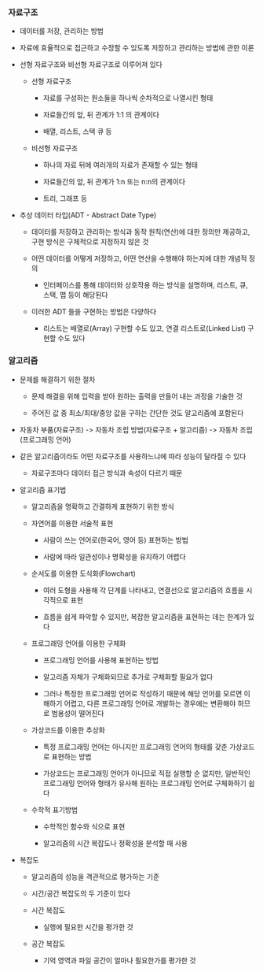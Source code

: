 ### 자료구조

* 데이터를 저장, 관리하는 방법

* 자료에 효율적으로 접근하고 수정할 수 있도록 저장하고 관리하는 방법에 관한 이론

* 선형 자료구조와 비선형 자료구조로 이루어져 있다

    - 선형 자료구조

        - 자료를 구성하는 원소들을 하나씩 순차적으로 나열시킨 형태

        - 자료들간의 앞, 뒤 관계가 1:1 의 관계이다

        - 배열, 리스트, 스택 큐 등

    - 비선형 자료구조

        - 하나의 자료 뒤에 여러개의 자료가 존재할 수 있는 형태

        - 자료들간의 앞, 뒤 관계가 1:n 또는 n:n의 관계이다

        - 트리, 그래프 등
     
* 추상 데이터 타입(ADT - Abstract Date Type)

    - 데이터를 저장하고 관리하는 방식과 동작 원칙(연산)에 대한 정의만 제공하고, 구현 방식은 구체적으로 지정하지 않은 것

    - 어떤 데이터를 어떻게 저장하고, 어떤 연산을 수행해야 하는지에 대한 개념적 정의

        - 인터페이스를 통해 데이터와 상호작용 하는 방식을 설명하며, 리스트, 큐, 스택, 맵 등이 해당된다

    - 이러한 ADT 들을 구현하는 방법은 다양하다

        - 리스트는 배열로(Array) 구현할 수도 있고, 연결 리스트로(Linked List) 구현할 수도 있다

### 알고리즘

* 문제를 해결하기 위한 절차

    - 문제 해결을 위해 입력을 받아 원하는 출력을 만들어 내는 과정을 기술한 것

    - 주어진 값 중 최소/최대/중앙 값을 구하는 간단한 것도 알고리즘에 포함된다 

* 자동차 부품(자료구조) -> 자동차 조립 방법(자료구조 + 알고리즘) -> 자동차 조립(프로그래밍 언어)

* 같은 알고리즘이라도 어떤 자료구조를 사용하느냐에 따라 성능이 달라질 수 있다

    - 자료구조마다 데이터 접근 방식과 속성이 다르기 때문

* 알고리즘 표기법

    - 알고리즘을 명확하고 간결하게 표현하기 위한 방식

    - 자연어를 이용한 서술적 표현

        - 사람이 쓰는 언어로(한국어, 영어 등) 표현하는 방법

        - 사람에 따라 일관성이나 명확성을 유지하기 어렵다

    - 순서도를 이용한 도식화(Flowchart)

        - 여러 도형을 사용해 각 단계를 나타내고, 연결선으로 알고리즘의 흐름을 시각적으로 표현

        - 흐름을 쉽게 파악할 수 있지만, 복잡한 알고리즘을 표현하는 데는 한계가 있다

    - 프로그래밍 언어를 이용한 구체화

        - 프로그래밍 언어를 사용해 표현하는 방법

        - 알고리즘 자체가 구체화되므로 추가로 구체화할 필요가 없다

        - 그러나 특정한 프로그래밍 언어로 작성하기 때문에 해당 언어를 모르면 이해하기 어렵고, 다른 프로그래밍 언어로 개발하는 경우에는 변환해야 하므로 범용성이 떨어진다

    - 가상코드를 이용한 추상화

        - 특정 프로그래밍 언어는 아니지만 프로그래밍 언어의 형태를 갖춘 가상코드로 표현하는 방법

        - 가상코드는 프로그래밍 언어가 아니므로 직접 실행할 순 없지만, 일반적인 프로그래밍 언어와 형태가 유사해 원하는 프로그래밍 언어로 구체화하기 쉽다

    - 수학적 표기방법

        - 수학적인 함수와 식으로 표현

        - 알고리즘의 시간 복잡도나 정확성을 분석할 때 사용

* 복잡도

    - 알고리즘의 성능을 객관적으로 평가하는 기준

    - 시간/공간 복잡도의 두 기준이 있다

    - 시간 복잡도

        - 실행에 필요한 시간을 평가한 것

    - 공간 복잡도

        - 기억 영역과 파일 공간이 얼마나 필요한가를 평가한 것
